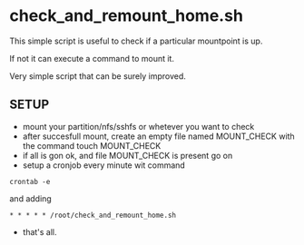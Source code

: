 # check_and_remount_home.sh

This simple script is useful to check if a particular mountpoint is up.

If not it can execute a command to mount it.

Very simple script that can be surely improved.

## SETUP ##

- mount your partition/nfs/sshfs or whetever you want to check
- after succesfull mount, create an empty file named MOUNT_CHECK with the command
touch MOUNT_CHECK
- if all is gon ok, and file MOUNT_CHECK is present go on
- setup a cronjob every minute wit command

`crontab -e`

and adding 

`* * * * * /root/check_and_remount_home.sh`

- that's all.
